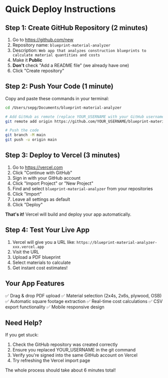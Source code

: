 # Quick Deploy Instructions

## Step 1: Create GitHub Repository (2 minutes)

1. Go to https://github.com/new
2. Repository name: `blueprint-material-analyzer`
3. Description: `Web app that analyzes construction blueprints to calculate material quantities and costs`
4. Make it **Public**
5. **Don't** check "Add a README file" (we already have one)
6. Click "Create repository"

## Step 2: Push Your Code (1 minute)

Copy and paste these commands in your terminal:

```bash
cd /Users/sepg/Documents/blueprint-material-analyzer

# Add GitHub as remote (replace YOUR_USERNAME with your GitHub username)
git remote add origin https://github.com/YOUR_USERNAME/blueprint-material-analyzer.git

# Push the code
git branch -M main
git push -u origin main
```

## Step 3: Deploy to Vercel (3 minutes)

1. Go to https://vercel.com
2. Click "Continue with GitHub" 
3. Sign in with your GitHub account
4. Click "Import Project" or "New Project"
5. Find and select `blueprint-material-analyzer` from your repositories
6. Click "Import"
7. Leave all settings as default
8. Click "Deploy"

**That's it!** Vercel will build and deploy your app automatically.

## Step 4: Test Your Live App

1. Vercel will give you a URL like: `https://blueprint-material-analyzer-xxx.vercel.app`
2. Visit the URL
3. Upload a PDF blueprint
4. Select materials to calculate
5. Get instant cost estimates!

## Your App Features

✅ Drag & drop PDF upload
✅ Material selection (2x4s, 2x6s, plywood, OSB)
✅ Automatic square footage extraction
✅ Real-time cost calculations
✅ CSV export functionality
✅ Mobile responsive design

## Need Help?

If you get stuck:
1. Check the GitHub repository was created correctly
2. Ensure you replaced YOUR_USERNAME in the git command
3. Verify you're signed into the same GitHub account on Vercel
4. Try refreshing the Vercel import page

The whole process should take about 6 minutes total!